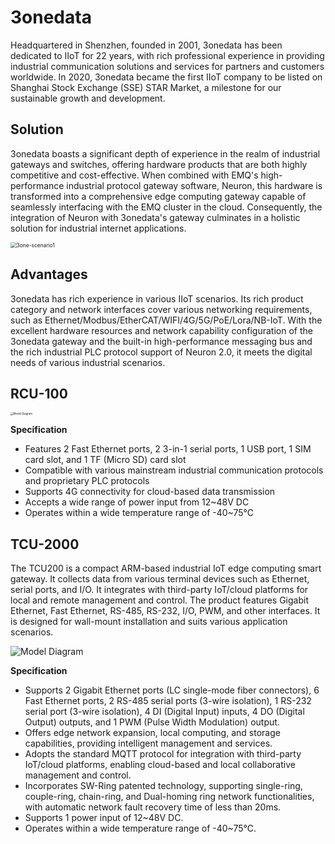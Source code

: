 # 3onedata

Headquartered in Shenzhen, founded in 2001, 3onedata has been dedicated to IIoT for 22 years, with rich professional experience in providing industrial communication solutions and services for partners and customers worldwide. In 2020, 3onedata became the first IIoT company to be listed on Shanghai Stock Exchange (SSE) STAR Market, a milestone for our sustainable growth and development.

## Solution

3onedata boasts a significant depth of experience in the realm of industrial gateways and switches, offering hardware products that are both highly competitive and cost-effective. When combined with EMQ's high-performance industrial protocol gateway software, Neuron, this hardware is transformed into a comprehensive edge computing gateway capable of seamlessly interfacing with the EMQ cluster in the cloud. Consequently, the integration of Neuron with 3onedata's gateway culminates in a holistic solution for industrial internet applications.



<img src="./assets/3one-scenario1.png" alt="3one-scenario1" style="zoom:60%;" />

## Advantages

3onedata has rich experience in various IIoT scenarios. Its rich product category and network interfaces cover various networking requirements, such as Ethernet/Modbus/EtherCAT/WIFI/4G/5G/PoE/Lora/NB-IoT. With the excellent hardware resources and network capability configuration of the 3onedata gateway and the built-in high-performance messaging bus and the rich industrial PLC protocol support of Neuron 2.0, it meets the digital needs of various industrial scenarios.

## RCU-100

<img src="./assets/3one-rcu100.png" alt="Model Diagram" style="zoom:30%;" />

**Specification**

- Features 2 Fast Ethernet ports, 2 3-in-1 serial ports, 1 USB port, 1 SIM card slot, and 1 TF (Micro SD) card slot
- Compatible with various mainstream industrial communication protocols and proprietary PLC protocols
- Supports 4G connectivity for cloud-based data transmission
- Accepts a wide range of power input from 12~48V DC
- Operates within a wide temperature range of -40~75℃

## TCU-2000

The TCU200 is a compact ARM-based industrial IoT edge computing smart gateway. It collects data from various terminal devices such as Ethernet, serial ports, and I/O. It integrates with third-party IoT/cloud platforms for local and remote management and control. The product features Gigabit Ethernet, Fast Ethernet, RS-485, RS-232, I/O, PWM, and other interfaces. It is designed for wall-mount installation and suits various application scenarios.

![Model Diagram](./assets/3one-tcu2000.png)

**Specification**

- Supports 2 Gigabit Ethernet ports (LC single-mode fiber connectors), 6 Fast Ethernet ports, 2 RS-485 serial ports (3-wire isolation), 1 RS-232 serial port (3-wire isolation), 4 DI (Digital Input) inputs, 4 DO (Digital Output) outputs, and 1 PWM (Pulse Width Modulation) output.
- Offers edge network expansion, local computing, and storage capabilities, providing intelligent management and services.
- Adopts the standard MQTT protocol for integration with third-party IoT/cloud platforms, enabling cloud-based and local collaborative management and control.
- Incorporates SW-Ring patented technology, supporting single-ring, couple-ring, chain-ring, and Dual-homing ring network functionalities, with automatic network fault recovery time of less than 20ms.
- Supports 1 power input of 12~48V DC.
- Operates within a wide temperature range of -40~75℃.

